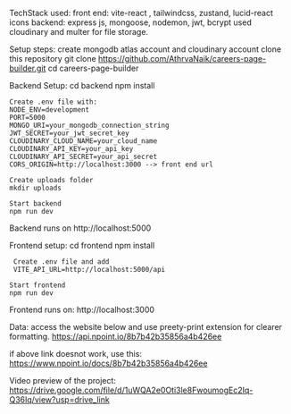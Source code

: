 TechStack used: 
  front end: vite-react , tailwindcss, zustand, lucid-react icons
  backend: express js, mongoose, nodemon, jwt, bcrypt
  used cloudinary and multer for file storage.

Setup steps:
  create mongodb atlas account and cloudinary account
  clone this repository
  git clone https://github.com/AthrvaNaik/careers-page-builder.git
  cd careers-page-builder

  Backend Setup:
    cd backend
    npm install

    Create .env file with:
    NODE_ENV=development
    PORT=5000
    MONGO_URI=your_mongodb_connection_string
    JWT_SECRET=your_jwt_secret_key
    CLOUDINARY_CLOUD_NAME=your_cloud_name
    CLOUDINARY_API_KEY=your_api_key
    CLOUDINARY_API_SECRET=your_api_secret
    CORS_ORIGIN=http://localhost:3000 --> front end url

    Create uploads folder
    mkdir uploads
    
    Start backend
    npm run dev

  Backend runs on http://localhost:5000


  Frontend setup:
    cd frontend
    npm install

     Create .env file and add
     VITE_API_URL=http://localhost:5000/api

    Start frontend
    npm run dev

  Frontend runs on: http://localhost:3000


Data:
  access the website below and use preety-print extension for clearer formatting.
  https://api.npoint.io/8b7b42b35856a4b426ee

  if above link doesnot work, use this: https://www.npoint.io/docs/8b7b42b35856a4b426ee

Video preview of the project: https://drive.google.com/file/d/1uWQA2e0Oti3le8FwoumogEc2Iq-Q36Iq/view?usp=drive_link


